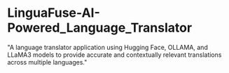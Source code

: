 # LinguaFuse-AI-Powered_Language_Translator
"A language translator application using Hugging Face, OLLAMA, and LLaMA3 models to provide accurate and contextually relevant translations across multiple languages."
